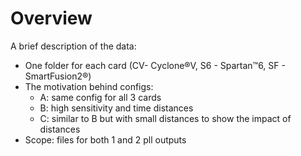 # Overview

A brief description of the data:

- One folder for each card (CV- Cyclone®V, S6 - Spartan™6, SF - SmartFusion2®)
- The motivation behind configs:
    -  A: same config for all 3 cards
    -  B: high sensitivity and time distances
    -  C: similar to B but with small distances to show the impact of distances
- Scope: files for both 1 and 2 pll outputs